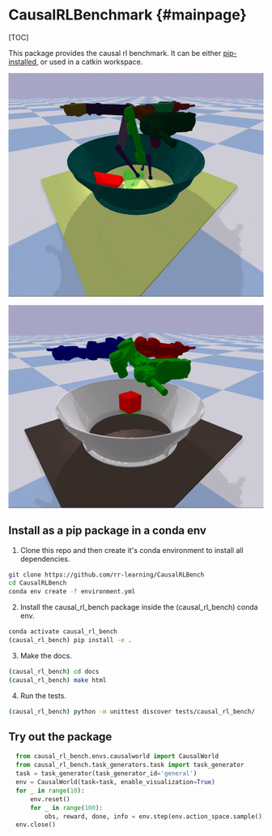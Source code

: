 # CausalRLBenchmark {#mainpage}

[TOC]

This package provides the causal rl benchmark. It can be either 
[pip-installed](#install-as-a-pip-package-in-a-conda-env),
or used in a catkin workspace.

![](random_interventions.gif)

![](magic_pick_and_place.gif)

## Install as a pip package in a conda env

1. Clone this repo and then create it's conda environment to install all dependencies.

  ```bash
  git clone https://github.com/rr-learning/CausalRLBench
  cd CausalRLBench
  conda env create -f environment.yml
  ```

2. Install the causal_rl_bench package inside the (causal_rl_bench) conda env.

  ```bash
  conda activate causal_rl_bench
  (causal_rl_bench) pip install -e .
  ```

3. Make the docs.

  ```bash
  (causal_rl_bench) cd docs
  (causal_rl_bench) make html
  ```
4. Run the tests.

  ```bash
  (causal_rl_bench) python -m unittest discover tests/causal_rl_bench/
  ```

## Try out the package

  ```python
    from causal_rl_bench.envs.causalworld import CausalWorld
    from causal_rl_bench.task_generators.task import task_generator
    task = task_generator(task_generator_id='general')
    env = CausalWorld(task=task, enable_visualization=True)
    for _ in range(10):
        env.reset()
        for _ in range(100):
            obs, reward, done, info = env.step(env.action_space.sample())
    env.close()
  ```
  

